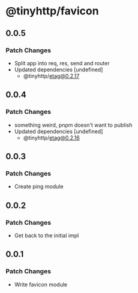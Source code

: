 # @tinyhttp/favicon

## 0.0.5

### Patch Changes

- Split app into req, res, send and router
- Updated dependencies [undefined]
  - @tinyhttp/etag@0.2.17

## 0.0.4

### Patch Changes

- something weird, pnpm doesn't want to publish
- Updated dependencies [undefined]
  - @tinyhttp/etag@0.2.16

## 0.0.3

### Patch Changes

- Create ping module

## 0.0.2

### Patch Changes

- Get back to the initial impl

## 0.0.1

### Patch Changes

- Write favicon module
